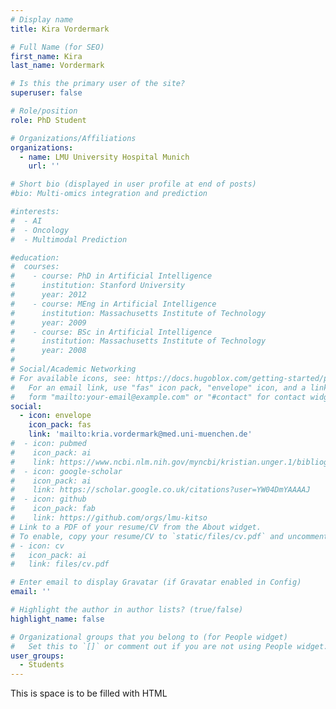 ```yaml
---
# Display name
title: Kira Vordermark

# Full Name (for SEO)
first_name: Kira
last_name: Vordermark

# Is this the primary user of the site?
superuser: false

# Role/position
role: PhD Student

# Organizations/Affiliations
organizations:
  - name: LMU University Hospital Munich
    url: ''

# Short bio (displayed in user profile at end of posts)
#bio: Multi-omics integration and prediction

#interests:
#  - AI
#  - Oncology
#  - Multimodal Prediction

#education:
#  courses:
#    - course: PhD in Artificial Intelligence
#      institution: Stanford University
#      year: 2012
#    - course: MEng in Artificial Intelligence
#      institution: Massachusetts Institute of Technology
#      year: 2009
#    - course: BSc in Artificial Intelligence
#      institution: Massachusetts Institute of Technology
#      year: 2008
#
# Social/Academic Networking
# For available icons, see: https://docs.hugoblox.com/getting-started/page-builder/#icons
#   For an email link, use "fas" icon pack, "envelope" icon, and a link in the
#   form "mailto:your-email@example.com" or "#contact" for contact widget.
social:
  - icon: envelope
    icon_pack: fas
    link: 'mailto:kria.vordermark@med.uni-muenchen.de'
#  - icon: pubmed
#    icon_pack: ai
#    link: https://www.ncbi.nlm.nih.gov/myncbi/kristian.unger.1/bibliography/public/
#  - icon: google-scholar
#    icon_pack: ai
#    link: https://scholar.google.co.uk/citations?user=YW04DmYAAAAJ
#  - icon: github
#    icon_pack: fab
#    link: https://github.com/orgs/lmu-kitso
# Link to a PDF of your resume/CV from the About widget.
# To enable, copy your resume/CV to `static/files/cv.pdf` and uncomment the lines below.
# - icon: cv
#   icon_pack: ai
#   link: files/cv.pdf

# Enter email to display Gravatar (if Gravatar enabled in Config)
email: ''

# Highlight the author in author lists? (true/false)
highlight_name: false

# Organizational groups that you belong to (for People widget)
#   Set this to `[]` or comment out if you are not using People widget.
user_groups:
  - Students
---
```

<p>This is space is to be filled with HTML</p>
